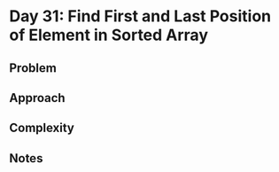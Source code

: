 # Day 31: Find First and Last Position of Element in Sorted Array

## Problem

## Approach

## Complexity

## Notes